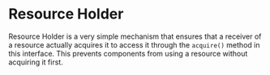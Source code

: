 # Resource Holder

Resource Holder is a very simple mechanism that ensures that a receiver of a resource actually acquires it to access it through the `acquire()` method in this interface. This prevents components from using a resource without acquiring it first.
